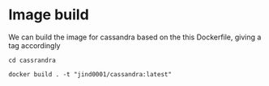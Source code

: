 # Image build

We can build the image for cassandra based on the this Dockerfile, giving a tag accordingly
````
cd cassrandra

docker build . -t "jind0001/cassandra:latest"
````
